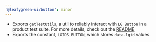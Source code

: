 ```yaml
---
'@leafygreen-ui/button': minor
---
```



- Exports `getTestUtils`, a util to reliably interact with `LG Button` in a product test suite. For more details, check out the [README](https://github.com/mongodb/leafygreen-ui/tree/main/packages/button#test-harnesses) 
- Exports the constant, `LGIDS_BUTTON`, which stores `data-lgid` values.



